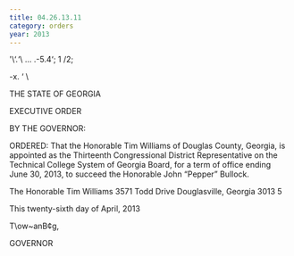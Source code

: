 ```yaml
---
title: 04.26.13.11
category: orders
year: 2013
---
```

  
  

'\‘.‘\ ... .-5.4‘; 1 /2;

-x.
‘ \\

THE STATE OF GEORGIA

EXECUTIVE ORDER

BY THE GOVERNOR:

ORDERED: That the Honorable Tim Williams of Douglas County, Georgia, is
appointed as the Thirteenth Congressional District Representative
on the Technical College System of Georgia Board, for a term of
office ending June 30, 2013, to succeed the Honorable John
“Pepper” Bullock.

The Honorable Tim Williams
3571 Todd Drive
Douglasville, Georgia 3013 5

This twenty-sixth day of April, 2013

T\ow~anB¢g,

GOVERNOR

